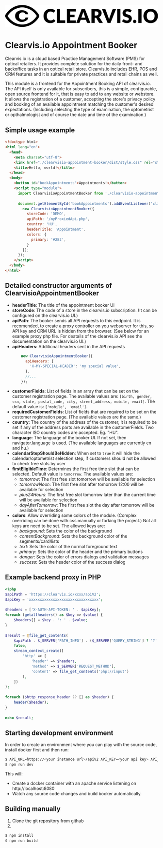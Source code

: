 <img src="https://raw.githubusercontent.com/clearvis-io/clearvisio-appointment-booker/main/logoDark.png">

# Clearvis.io Appointment Booker
Clearvis.io is a cloud based Practice Management Software (PMS) for optical retailers. It provides complete solution for the daily front- and backoffice tasks in an optical retail store. Clearvis.io includes EHR, POS and CRM features and it is suitable for private practices and retail chains as well.

This module is a frontend for the Appointment Booking API of clearvis.io. The API itself is only available for subscribers, this is a simple, configurable, open source frontend for it, that is easy to add to any website or webstore. It allows the registration of a customer, accepting the store's privacy policy and booking of an available appointment matching the customer's desired expectations. (Including selecting the type of examination, the optometrist or opthalmologist and of course the date and time of the examination.)

## Simple usage example
```html
<!doctype html>
<html lang="en">
  <head>
    <meta charset="utf-8">
    <link href="./clearvisio-appointment-booker/dist/style.css" rel="stylesheet">
    <title>Hello, world!</title>
  </head>
  <body>
    <button id="bookAppointments">Appointments!</button>
    <script type="module">
      import ClearvisioAppointmentBooker from './clearvisio-appointment-booker/dist/index.js';

      document.getElementById('bookAppointments').addEventListener('click', () => {
        new ClearvisioAppointmentBooker({
          storeCode: 'DEMO',
          apiPath: '/myProxiedApi.php',
          country: 'HU',
          headerTitle: 'Appointment',
          colors: {
            primary: '#282',
          }
        });
      });
    </script>
  </body>
</html>
```

## Detailed constructor arguments of ClearvisioAppointmentBooker
* **headerTitle**: The title of the appointment booker UI
* **storeCode**: The code of a store in the clearvis.io subscription. (It can be configured on the clearvis.io UI.)
* **apiPath**: The booker sends all API requests to this endpoint. It is recomended, to create a proxy controller on you webserver for this, so API key and CRM URL is hidden from the browser. (See below for an example proxy php file. For deatails of the clearvis.io API see the documentation on the clearvis.io UI.)
* **apiHeaders**: Additional headers sent in the API requests
  ```js
      new ClearvisioAppointmentBooker({
        apiHeaders: {
          'X-MY-SPECIAL-HEADER': 'my special value',
        },
        //...
      });
  ```
* **customerFields**: List of fields in an array that can be set on the customer registration page. The available values are: `[birth, gender, ssn, state, postal_code, city, street_address, mobile, email]`. The default value is: `['mobile', 'email']`.
* **requiredCustomerFields**: List of fields that are required to be set on the customer registration page. (The available values are the same.)
* **country**: The country of the address of the customer, it is required to be set if any of the address parts are available in the customerFields. Two character ISO country codes are accepted. Eg. "HU".
* **language**: The language of the booker UI. If not set, then navigator.language is used. (The available languages are currently en and hu.)
* **calendarStepShouldBeHidden**: When set to `true` it will hide the calendar/optometrist selection step, if customers should not be allowed to check free slots by user
* **firstEligibleTime**: Determines the first free time slot that can be selected. Default value is `tomorrow`. The available values are:
  * *tomorrow*: The first free slot tomorrow will be available for selection
  * *tomorrowNoon*: The first free slot after tomorrow 12:00 will be available for selection
  * *plus24Hours*: The first free slot tomorrow later than the current time will be available for selection
  * *dayAfterTomorrow*: The first free slot the day after tomorrow will be available for selection
* **colors**: Allow overriding some colors of the module. (Complex overriding can be done with css manually or forking the project.) Not all keys are need to be set. The allowed keys are:
  * *background*: Sets the color of the background
  * *contentBackground*: Sets the background color of the segments/card/lists
  * *text*: Sets the color of the normal foreground text
  * *primary*: Sets the color of the header and the primary buttons
  * *danger*: Sets the color of errors dialogs and validation messages
  * *success*: Sets the header color of the success dialog

## Example backend proxy in PHP
```php
<?php
$apiPath = 'https://clearvis.io/xxxx/apiV2';
$apiKey = 'xxxxxxxxxxxxxxxxxxxxxxxxxxxxxxxx';

$headers = ['X-AUTH-API-TOKEN: ' . $apiKey];
foreach (getallheaders() as $key => $value) {
    $headers[] = $key . ': ' . $value;
}

$result = @file_get_contents(
    $apiPath . $_SERVER['PATH_INFO'] . ($_SERVER['QUERY_STRING'] ? '?' . $_SERVER['QUERY_STRING'] : ''),
    false,
    stream_context_create([
        'http' => [
            'header' => $headers,
            'method' => $_SERVER['REQUEST_METHOD'],
            'content' => file_get_contents('php://input')
        ],
    ])
);

foreach ($http_response_header ?? [] as $header) {
    header($header);
}

echo $result;
```
## Starting development environment

In order to create an environment where you can play with the source code, install docker first and then run:
```bash
$ API_URL=https://<your instance url>/apiV2 API_KEY=<your api key> API_STORE_CODE=<your store code> docker-compose up -d
$ npm run dev
```

This will:
 * Create a docker container with an apache service listening on http://localhost:8080
 * Watch any source code changes and build booker automatically.

## Building manually
1. Clone the git repository from github
2.
```bash
$ npm install
$ npm run build
```
